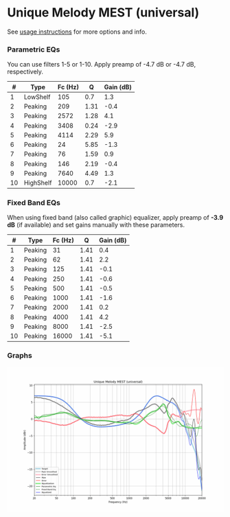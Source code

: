 # Unique Melody MEST (universal)
See [usage instructions](https://github.com/jaakkopasanen/AutoEq#usage) for more options and info.

### Parametric EQs
You can use filters 1-5 or 1-10. Apply preamp of -4.7 dB or -4.7 dB, respectively.

|   # | Type      |   Fc (Hz) |    Q |   Gain (dB) |
|-----|-----------|-----------|------|-------------|
|   1 | LowShelf  |       105 | 0.7  |         1.3 |
|   2 | Peaking   |       209 | 1.31 |        -0.4 |
|   3 | Peaking   |      2572 | 1.28 |         4.1 |
|   4 | Peaking   |      3408 | 0.24 |        -2.9 |
|   5 | Peaking   |      4114 | 2.29 |         5.9 |
|   6 | Peaking   |        24 | 5.85 |        -1.3 |
|   7 | Peaking   |        76 | 1.59 |         0.9 |
|   8 | Peaking   |       146 | 2.19 |        -0.4 |
|   9 | Peaking   |      7640 | 4.49 |         1.3 |
|  10 | HighShelf |     10000 | 0.7  |        -2.1 |

### Fixed Band EQs
When using fixed band (also called graphic) equalizer, apply preamp of **-3.9 dB** (if available) and set gains manually with these parameters.

|   # | Type    |   Fc (Hz) |    Q |   Gain (dB) |
|-----|---------|-----------|------|-------------|
|   1 | Peaking |        31 | 1.41 |         0.4 |
|   2 | Peaking |        62 | 1.41 |         2.2 |
|   3 | Peaking |       125 | 1.41 |        -0.1 |
|   4 | Peaking |       250 | 1.41 |        -0.6 |
|   5 | Peaking |       500 | 1.41 |        -0.5 |
|   6 | Peaking |      1000 | 1.41 |        -1.6 |
|   7 | Peaking |      2000 | 1.41 |         0.2 |
|   8 | Peaking |      4000 | 1.41 |         4.2 |
|   9 | Peaking |      8000 | 1.41 |        -2.5 |
|  10 | Peaking |     16000 | 1.41 |        -5.1 |

### Graphs
![](./Unique%20Melody%20MEST%20(universal).png)
